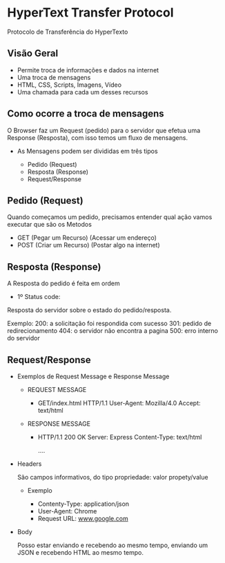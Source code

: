 # HyperText Transfer Protocol 

Protocolo de Transferência do HyperTexto


## Visão Geral

  * Permite troca de informações e dados na internet
  * Uma troca de mensagens
  * HTML, CSS, Scripts, Imagens, Vídeo
  * Uma chamada para cada um desses recursos

## Como ocorre a troca de mensagens

O Browser faz um Request (pedido) para o servidor que efetua uma Response (Resposta), com isso temos um fluxo de mensagens.

* As Mensagens podem ser divididas em três tipos

  * Pedido (Request)
  * Resposta (Response)
  * Request/Response

## Pedido (Request)

Quando começamos um pedido, precisamos entender qual ação vamos executar que são os Metodos

* GET (Pegar um Recurso) (Acessar um endereço)
* POST (Criar um Recurso) (Postar algo na internet)

## Resposta (Response)

A Resposta do pedido é feita em ordem

* 1º Status code: 

Resposta do servidor sobre o estado do pedido/resposta.

Exemplo:
200: a solicitação foi respondida com sucesso
301: pedido de redirecionamento
404: o servidor não encontra a pagina
500: erro interno do servidor

## Request/Response

* Exemplos de Request Message e Response Message

  * REQUEST MESSAGE

    * GET/index.html HTTP/1.1
      User-Agent: Mozilla/4.0
      Accept: text/html

  * RESPONSE MESSAGE

    * HTTP/1.1 200 OK
      Server: Express
      Content-Type: text/html

      <html>....</html>

* Headers 
  
    São campos informativos, do tipo propriedade: valor propety/value

    * Exemplo 
        
         * Contenty-Type: application/json 
         * User-Agent: Chrome
         * Request URL: www.google.com

* Body

    Posso estar enviando e recebendo ao mesmo tempo, enviando um JSON e recebendo HTML ao mesmo tempo.